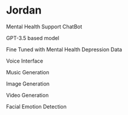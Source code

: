 # Jordan
Mental Health Support ChatBot

GPT-3.5 based model

Fine Tuned with Mental Health Depression Data

Voice Interface

Music Generation

Image Generation

Video Generation

Facial Emotion Detection
